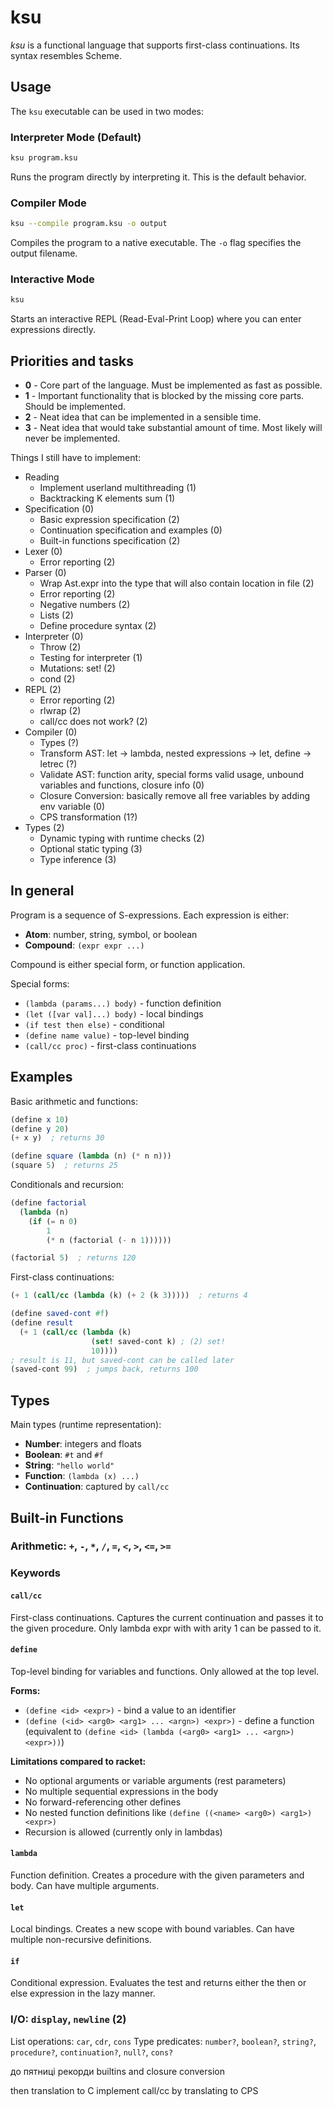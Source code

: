 # ksu

*ksu* is a functional language that supports first-class continuations.
Its syntax resembles Scheme.

## Usage

The `ksu` executable can be used in two modes:

### Interpreter Mode (Default)
```bash
ksu program.ksu
```
Runs the program directly by interpreting it. This is the default behavior.

### Compiler Mode
```bash
ksu --compile program.ksu -o output
```
Compiles the program to a native executable. The `-o` flag specifies the output filename.

### Interactive Mode
```bash
ksu
```
Starts an interactive REPL (Read-Eval-Print Loop) where you can enter expressions directly.

## Priorities and tasks

- **0** - Core part of the language. Must be implemented as fast as possible.
- **1** - Important functionality that is blocked by the missing core parts. Should be implemented. 
- **2** - Neat idea that can be implemented in a sensible time. 
- **3** - Neat idea that would take substantial amount of time. Most likely will never be implemented.

Things I still have to implement:
  - Reading
    - Implement userland multithreading (1)
    - Backtracking K elements sum (1)
  - Specification (0)
    - Basic expression specification (2)
    - Continuation specification and examples (0)
    - Built-in functions specification (2)
  - Lexer (0)
    - Error reporting (2)
  - Parser (0)
    - Wrap Ast.expr into the type that will also contain location in file (2)
    - Error reporting (2)
    - Negative numbers (2)
    - Lists (2)
    - Define procedure syntax (2)
  - Interpreter (0)
    - Throw (2)
    - Testing for interpreter (1)
    - Mutations: set! (2)
    - cond (2)
  - REPL (2)
    - Error reporting (2)
    - rlwrap (2)
    - call/cc does not work? (2)
  - Compiler (0)
    - Types (?)
    - Transform AST: let -> lambda, nested expressions -> let, define -> letrec (?)
    - Validate AST: function arity, special forms valid usage, unbound variables and functions, closure info (0)
    - Closure Conversion: basically remove all free variables by adding env variable (0)
    - CPS transformation (1?)
  - Types (2)
    - Dynamic typing with runtime checks (2)
    - Optional static typing (3)
    - Type inference (3)

## In general

Program is a sequence of S-expressions. Each expression is either:
- **Atom**: number, string, symbol, or boolean
- **Compound**: `(expr expr ...)`

Compound is either special form, or function application.

Special forms:
- `(lambda (params...) body)` - function definition
- `(let ([var val]...) body)` - local bindings  
- `(if test then else)` - conditional
- `(define name value)` - top-level binding
- `(call/cc proc)` - first-class continuations

## Examples

Basic arithmetic and functions:
```scheme
(define x 10)
(define y 20)
(+ x y)  ; returns 30

(define square (lambda (n) (* n n)))
(square 5)  ; returns 25
```

Conditionals and recursion:
```scheme
(define factorial 
  (lambda (n)
    (if (= n 0) 
        1 
        (* n (factorial (- n 1))))))

(factorial 5)  ; returns 120
```

First-class continuations:
```scheme
(+ 1 (call/cc (lambda (k) (+ 2 (k 3)))))  ; returns 4

(define saved-cont #f)
(define result
  (+ 1 (call/cc (lambda (k) 
                  (set! saved-cont k) ; (2) set!
                  10))))
; result is 11, but saved-cont can be called later
(saved-cont 99)  ; jumps back, returns 100
```

## Types

Main types (runtime representation):
- **Number**: integers and floats
- **Boolean**: `#t` and `#f`  
- **String**: `"hello world"`
- **Function**: `(lambda (x) ...)`
- **Continuation**: captured by `call/cc`

## Built-in Functions

### Arithmetic: `+`, `-`, `*`, `/`, `=`, `<`, `>`, `<=`, `>=`

### Keywords

#### `call/cc`
First-class continuations. Captures the current continuation and passes it to the given procedure. Only lambda expr with with arity 1 can be passed to it.

#### `define`
Top-level binding for variables and functions. Only allowed at the top level.

**Forms:**
- `(define <id> <expr>)` - bind a value to an identifier
- `(define (<id> <arg0> <arg1> ... <argn>) <expr>)` - define a function (equivalent to `(define <id> (lambda (<arg0> <arg1> ... <argn>) <expr>))`)

**Limitations compared to racket:**
- No optional arguments or variable arguments (rest parameters)
- No multiple sequential expressions in the body
- No forward-referencing other defines
- No nested function definitions like `(define ((<name> <arg0>) <arg1>) <expr>)`
- Recursion is allowed (currently only in lambdas)

#### `lambda`
Function definition. Creates a procedure with the given parameters and body. Can have multiple arguments.

#### `let`
Local bindings. Creates a new scope with bound variables. Can have multiple non-recursive definitions.

#### `if`
Conditional expression. Evaluates the test and returns either the then or else expression in the lazy manner.

### I/O: `display`, `newline` (2)
List operations: `car`, `cdr`, `cons`
Type predicates: `number?`, `boolean?`, `string?`, `procedure?`, `continuation?`, `null?`, `cons?`


до пятниці
рекорди
builtins 
and closure conversion

then translation to C 
implement call/cc by translating to CPS
